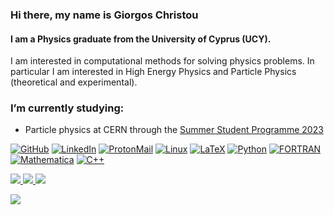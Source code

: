 ### Hi there, my name is Giorgos Christou
#### I am a Physics graduate from the University of Cyprus (UCY).

I am interested in computational methods for solving physics problems. In particular I am interested in High Energy Physics and Particle Physics (theoretical and experimental).

<!-- Skills: Linux, LaTeX, Python, C++, FORTRAN -->

### I’m currently studying:
- Particle physics at CERN through the [Summer Student Programme 2023](https://summerstudent.web.cern.ch/home)


[![GitHub](https://img.shields.io/badge/GitHub-%20-black?style=flat-square&logo=github)](https://github.com/GiorgosChr)
[![LinkedIn](https://img.shields.io/badge/LinkedIn-%20-blue?style=flat-square&logo=linkedin)](https://www.linkedin.com/in/georgios-christou-5b3342244/)
[![ProtonMail](https://img.shields.io/badge/ProtonMail-%20-8B89CC?style=flat-square&logo=protonmail)](mailto:giorgos.christou@protonmail.com)
[![Linux](https://img.shields.io/badge/Linux-%20-FCC624?style=flat-square&logo=linux)](https://www.linux.org/)
[![LaTeX](https://img.shields.io/badge/LaTeX-%20-008080?style=flat-square&logo=latex)](https://www.latex-project.org/)
[![Python](https://img.shields.io/badge/Python-%20-3776AB?style=flat-square&logo=python)](https://www.python.org/)
[![FORTRAN](https://img.shields.io/badge/FORTRAN-%20-734F20?style=flat-square&logo=fortran)](https://fortran-lang.org/en/)
[![Mathematica](https://img.shields.io/badge/Mathematica-%20-DD1100?style=flat-square&logo=wolfram-mathematica)](https://www.wolfram.com/mathematica/online/?src=google&420)
[![C++](https://img.shields.io/badge/C++-%20-00599C?style=flat-square&logo=c%2B%2B)](https://cplusplus.com/)
<!-- [![Jupyter](https://img.shields.io/badge/Jupyter-%20-F37626?style=flat-square&logo=jupyter)](https://jupyter.org/) -->




<!-- [![GiorgosChr's GitHub stats](https://github-readme-stats.vercel.app/api?username=GiorgosChr&show_icons=false&theme=dark&count_private=false)](https://github.com/anuraghazra/github-readme-stats)


[![Top Langs](https://github-readme-stats.vercel.app/api/top-langs/?username=GiorgosChr&layout=compact&theme=dark#gh-dark-mode-only&count_private=false)](https://github.com/anuraghazra/github-readme-stats#gh-dark-mode-only) -->


<p align="left">
  <a href="https://github.com/GiorgosChr">
    <img src="http://github-profile-summary-cards.vercel.app/api/cards/profile-details?username=GiorgosChr&theme=dark" />
  </a>
  <a href="https://github.com/GiorgosChr">
    <img src="https://github-readme-streak-stats.herokuapp.com/?user=GiorgosChr&hide_border=true&card_width=338&theme=dark" />
  </a>
  <a href="https://github.com/GiorgosChr">
    <img src="http://github-profile-summary-cards.vercel.app/api/cards/stats?username=GiorgosChr&theme=dark" />
  </a>
</p>
<p align="left">  
  <a href="https://github.com/GiorgosChr">
    <img src="https://github-readme-stats.vercel.app/api/top-langs/?username=GiorgosChr&layout=compact&theme=dark&count_private=true" />
  </a>
</p>
